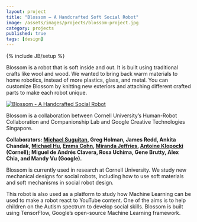 ```yaml
---
layout: project
title: "Blossom – A Handcrafted Soft Social Robot"
image: /assets/images/projects/blossom-project.jpg
category: projects
published: true
tags: [design]
---
```

{% include JB/setup %}

Blossom is a robot that is soft inside and out. It is built using traditional crafts like wool and wood. We wanted to bring back warm materials to home robotics, instead of more plastics, glass, and metal. You can customize Blossom by knitting new exteriors and attaching different crafted parts to make each robot unique.

[![Blossom - A Handcrafted Social Robot](http://img.youtube.com/vi/okFoKJK_N3w/0.jpg)](http://www.youtube.com/watch?v=okFoKJK_N3w "Blossom - A Handcrafted Social Robot")

Blossom is a collaboration between Cornell University’s Human-Robot Collaboration and Companionship Lab and Google Creative Technologies Singapore. 

**Collaborators: [Michael Suguitan](http://hrc2.io/people/michael-suguitan), Greg Holman, James Redd, Ankita Chandak, [Michael Hu](http://hrc2.io/people/michael-hu), [Emma Cohn](http://hrc2.io/people/emma-cohn), [Miranda Jeffries](http://hrc2.io/people/miranda-jeffries), [Antoine Klopocki](http://hrc2.io/people/antoine-klopocki) (Cornell); Miguel de Andrés Clavera, Rosa Uchima, Gene Brutty, Alex Chia, and Mandy Vu (Google).**

Blossom is currently used in research at Cornell University. We study new mechanical designs for social robots, including how to use soft materials and soft mechanisms in social robot design.

This robot is also used as a platform to study how Machine Learning can be used to make a robot react to YouTube content. One of the aims is to help children on the Autism spectrum to develop social skills. Blossom is built using TensorFlow, Google’s open-source Machine Learning framework.

